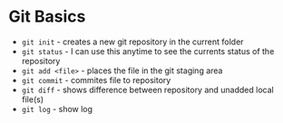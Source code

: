 # Git Basics

* `git init` - creates a new git repository in the current folder
* `git status` - I can use this anytime to see the currents status of 
the repository
* `git add <file>` - places the file in the git staging area
* `git commit` - commites file to repository
* `git diff` - shows difference between repository and unadded local 
file(s)
* `git log` - show log

